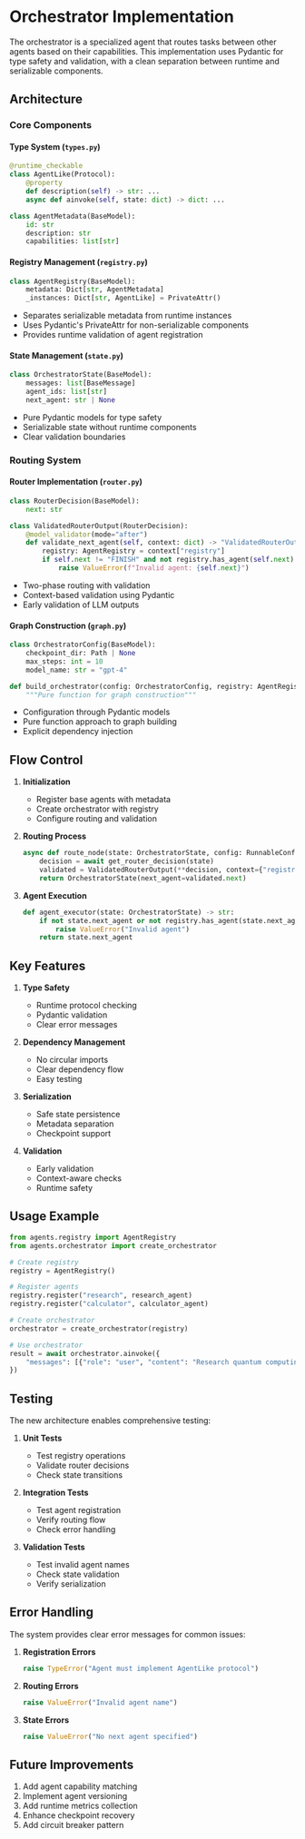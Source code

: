 # Orchestrator Implementation

The orchestrator is a specialized agent that routes tasks between other agents based on their capabilities. This implementation uses Pydantic for type safety and validation, with a clean separation between runtime and serializable components.

## Architecture

### Core Components

#### Type System (`types.py`)
```python
@runtime_checkable
class AgentLike(Protocol):
    @property
    def description(self) -> str: ...
    async def ainvoke(self, state: dict) -> dict: ...

class AgentMetadata(BaseModel):
    id: str
    description: str
    capabilities: list[str]
```

#### Registry Management (`registry.py`)
```python
class AgentRegistry(BaseModel):
    metadata: Dict[str, AgentMetadata]
    _instances: Dict[str, AgentLike] = PrivateAttr()
```
- Separates serializable metadata from runtime instances
- Uses Pydantic's PrivateAttr for non-serializable components
- Provides runtime validation of agent registration

#### State Management (`state.py`)
```python
class OrchestratorState(BaseModel):
    messages: list[BaseMessage]
    agent_ids: list[str]
    next_agent: str | None
```
- Pure Pydantic models for type safety
- Serializable state without runtime components
- Clear validation boundaries

### Routing System

#### Router Implementation (`router.py`)
```python
class RouterDecision(BaseModel):
    next: str

class ValidatedRouterOutput(RouterDecision):
    @model_validator(mode="after")
    def validate_next_agent(self, context: dict) -> "ValidatedRouterOutput":
        registry: AgentRegistry = context["registry"]
        if self.next != "FINISH" and not registry.has_agent(self.next):
            raise ValueError(f"Invalid agent: {self.next}")
```
- Two-phase routing with validation
- Context-based validation using Pydantic
- Early validation of LLM outputs

#### Graph Construction (`graph.py`)
```python
class OrchestratorConfig(BaseModel):
    checkpoint_dir: Path | None
    max_steps: int = 10
    model_name: str = "gpt-4"

def build_orchestrator(config: OrchestratorConfig, registry: AgentRegistry) -> StateGraph:
    """Pure function for graph construction"""
```
- Configuration through Pydantic models
- Pure function approach to graph building
- Explicit dependency injection

## Flow Control

1. **Initialization**
   - Register base agents with metadata
   - Create orchestrator with registry
   - Configure routing and validation

2. **Routing Process**
   ```python
   async def route_node(state: OrchestratorState, config: RunnableConfig):
       decision = await get_router_decision(state)
       validated = ValidatedRouterOutput(**decision, context={"registry": registry})
       return OrchestratorState(next_agent=validated.next)
   ```

3. **Agent Execution**
   ```python
   def agent_executor(state: OrchestratorState) -> str:
       if not state.next_agent or not registry.has_agent(state.next_agent):
           raise ValueError("Invalid agent")
       return state.next_agent
   ```

## Key Features

1. **Type Safety**
   - Runtime protocol checking
   - Pydantic validation
   - Clear error messages

2. **Dependency Management**
   - No circular imports
   - Clear dependency flow
   - Easy testing

3. **Serialization**
   - Safe state persistence
   - Metadata separation
   - Checkpoint support

4. **Validation**
   - Early validation
   - Context-aware checks
   - Runtime safety

## Usage Example

```python
from agents.registry import AgentRegistry
from agents.orchestrator import create_orchestrator

# Create registry
registry = AgentRegistry()

# Register agents
registry.register("research", research_agent)
registry.register("calculator", calculator_agent)

# Create orchestrator
orchestrator = create_orchestrator(registry)

# Use orchestrator
result = await orchestrator.ainvoke({
    "messages": [{"role": "user", "content": "Research quantum computing"}]
})
```

## Testing

The new architecture enables comprehensive testing:

1. **Unit Tests**
   - Test registry operations
   - Validate router decisions
   - Check state transitions

2. **Integration Tests**
   - Test agent registration
   - Verify routing flow
   - Check error handling

3. **Validation Tests**
   - Test invalid agent names
   - Check state validation
   - Verify serialization

## Error Handling

The system provides clear error messages for common issues:

1. **Registration Errors**
   ```python
   raise TypeError("Agent must implement AgentLike protocol")
   ```

2. **Routing Errors**
   ```python
   raise ValueError("Invalid agent name")
   ```

3. **State Errors**
   ```python
   raise ValueError("No next agent specified")
   ```

## Future Improvements

1. Add agent capability matching
2. Implement agent versioning
3. Add runtime metrics collection
4. Enhance checkpoint recovery
5. Add circuit breaker pattern